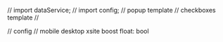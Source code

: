 // import dataService;
// import config;
// popup template
// checkboxes template
//

// config
// mobile desktop xsite boost float: bool
